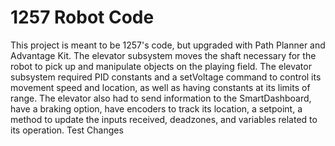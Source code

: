 # 1257 Robot Code
This project is meant to be 1257's code, but upgraded with Path Planner and Advantage Kit.
The elevator subsystem moves the shaft necessary for the robot to pick up and manipulate objects
on the playing field. The elevator subsystem required PID constants and a setVoltage command to control
its movement speed and location, as well as having constants at its limits of range. The elevator also 
had to send information to the SmartDashboard, have a braking option, have encoders to track its location,
a setpoint, a method to update the inputs received, deadzones, and variables related to its operation.
Test Changes